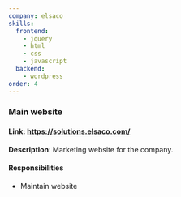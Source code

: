 ```yaml
---
company: elsaco
skills:
  frontend:
    - jquery
    - html
    - css
    - javascript
  backend:
    - wordpress
order: 4
---
```


### Main website

#### Link: https://solutions.elsaco.com/

**Description**: Marketing website for the company.

#### Responsibilities
- Maintain website


